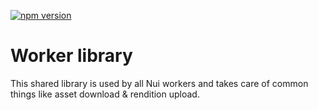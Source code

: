<!--- when a new release happens, the VERSION and URL in the badge have to be manually updated because it's a private registry --->
[![npm version](https://img.shields.io/badge/%40nui%2Flibrary-0.0.9-blue.svg)](https://artifactory.corp.adobe.com/artifactory/npm-nui-release/@nui/library/-/@nui/library-0.0.9.tgz)

# Worker library

This shared library is used by all Nui workers and takes care of common things like asset download & rendition upload.
